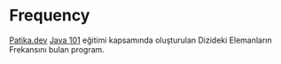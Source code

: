 # Frequency
[Patika.dev](https://www.patika.dev) [Java 101](https://app.patika.dev/courses/java101) eğitimi kapsamında oluşturulan Dizideki Elemanların Frekansını bulan program.

